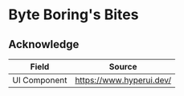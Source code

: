 # Byte Boring's Bites

## Acknowledge

| Field        | Source                   |
| ------------ | ------------------------ |
| UI Component | https://www.hyperui.dev/ |
